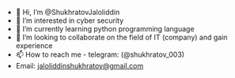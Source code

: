 - 👋 Hi, I’m @ShukhratovJaloliddin
- 👀 I’m interested in cyber security
- 🌱 I’m currently learning python programming language
- 💞️ I’m looking to collaborate on the field of IT (company) and gain experience
- 📫 How to reach me - telegram: (@shukhratov_003)
- Email: jaloliddinshukhratov@gmail.com

<!---
ShukhratovJaloliddin/ShukhratovJaloliddin is a ✨ special ✨ repository because its `README.md` (this file) appears on your GitHub profile.
You can click the Preview link to take a look at your changes.
--->
